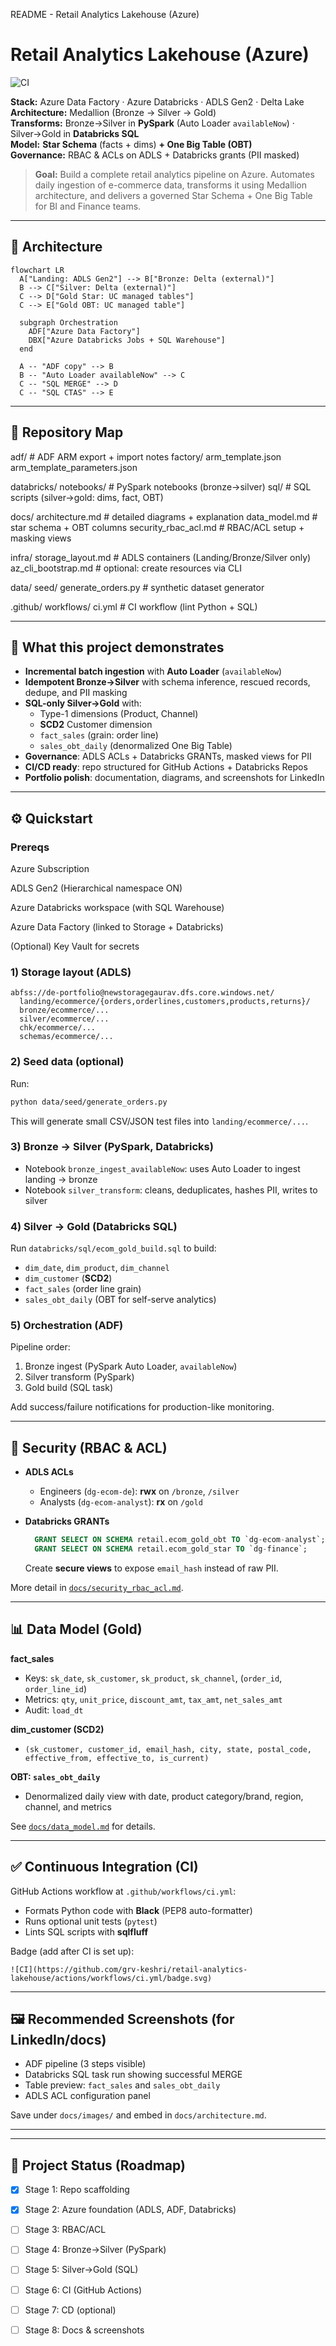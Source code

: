 README - Retail Analytics Lakehouse (Azure)
# Retail Analytics Lakehouse (Azure)
![CI](https://github.com/grv-keshri/retail-analytics-lakehouse/actions/workflows/ci.yml/badge.svg)

**Stack:** Azure Data Factory · Azure Databricks · ADLS Gen2 · Delta Lake  
**Architecture:** Medallion (Bronze → Silver → Gold)  
**Transforms:** Bronze→Silver in **PySpark** (Auto Loader `availableNow`) · Silver→Gold in **Databricks SQL**  
**Model:** **Star Schema** (facts + dims) **+ One Big Table (OBT)**  
**Governance:** RBAC & ACLs on ADLS + Databricks grants (PII masked)

> **Goal:** Build a complete retail analytics pipeline on Azure. Automates daily ingestion of e-commerce data, transforms it using Medallion architecture, and delivers a governed Star Schema + One Big Table for BI and Finance teams.

---

## 🚀 Architecture

```mermaid
flowchart LR
  A["Landing: ADLS Gen2"] --> B["Bronze: Delta (external)"]
  B --> C["Silver: Delta (external)"]
  C --> D["Gold Star: UC managed tables"]
  C --> E["Gold OBT: UC managed table"]

  subgraph Orchestration
    ADF["Azure Data Factory"]
    DBX["Azure Databricks Jobs + SQL Warehouse"]
  end

  A -- "ADF copy" --> B
  B -- "Auto Loader availableNow" --> C
  C -- "SQL MERGE" --> D
  C -- "SQL CTAS" --> E

```


---

## 📂 Repository Map

adf/                     # ADF ARM export + import notes
  factory/
    arm_template.json
    arm_template_parameters.json

databricks/
  notebooks/             # PySpark notebooks (bronze→silver)
  sql/                   # SQL scripts (silver→gold: dims, fact, OBT)

docs/
  architecture.md        # detailed diagrams + explanation
  data_model.md          # star schema + OBT columns
  security_rbac_acl.md   # RBAC/ACL setup + masking views

infra/
  storage_layout.md      # ADLS containers (Landing/Bronze/Silver only)
  az_cli_bootstrap.md    # optional: create resources via CLI

data/
  seed/
    generate_orders.py   # synthetic dataset generator

.github/
  workflows/
    ci.yml               # CI workflow (lint Python + SQL)


---

## 🧭 What this project demonstrates

- **Incremental batch ingestion** with **Auto Loader** (`availableNow`)  
- **Idempotent Bronze→Silver** with schema inference, rescued records, dedupe, and PII masking  
- **SQL-only Silver→Gold** with:
  - Type-1 dimensions (Product, Channel)  
  - **SCD2** Customer dimension  
  - `fact_sales` (grain: order line)  
  - `sales_obt_daily` (denormalized One Big Table)  
- **Governance**: ADLS ACLs + Databricks GRANTs, masked views for PII  
- **CI/CD ready**: repo structured for GitHub Actions + Databricks Repos  
- **Portfolio polish**: documentation, diagrams, and screenshots for LinkedIn

---

## ⚙️ Quickstart

### Prereqs
Azure Subscription

ADLS Gen2 (Hierarchical namespace ON)

Azure Databricks workspace (with SQL Warehouse)

Azure Data Factory (linked to Storage + Databricks)

(Optional) Key Vault for secrets 

### 1) Storage layout (ADLS)

```
abfss://de-portfolio@newstoragegaurav.dfs.core.windows.net/
  landing/ecommerce/{orders,orderlines,customers,products,returns}/
  bronze/ecommerce/...
  silver/ecommerce/...
  chk/ecommerce/...
  schemas/ecommerce/...
```

### 2) Seed data (optional)
Run:

```bash
python data/seed/generate_orders.py
```

This will generate small CSV/JSON test files into `landing/ecommerce/...`.

### 3) Bronze → Silver (PySpark, Databricks)
- Notebook `bronze_ingest_availableNow`: uses Auto Loader to ingest landing → bronze  
- Notebook `silver_transform`: cleans, deduplicates, hashes PII, writes to silver  

### 4) Silver → Gold (Databricks SQL)
Run `databricks/sql/ecom_gold_build.sql` to build:

- `dim_date`, `dim_product`, `dim_channel`  
- `dim_customer` (**SCD2**)  
- `fact_sales` (order line grain)  
- `sales_obt_daily` (OBT for self-serve analytics)

### 5) Orchestration (ADF)
Pipeline order:
1. Bronze ingest (PySpark Auto Loader, `availableNow`)  
2. Silver transform (PySpark)  
3. Gold build (SQL task)  

Add success/failure notifications for production-like monitoring.

---

## 🔐 Security (RBAC & ACL)

- **ADLS ACLs**
  - Engineers (`dg-ecom-de`): **rwx** on `/bronze`, `/silver`
  - Analysts (`dg-ecom-analyst`): **rx** on `/gold`

- **Databricks GRANTs**
  ```sql
    GRANT SELECT ON SCHEMA retail.ecom_gold_obt TO `dg-ecom-analyst`;
    GRANT SELECT ON SCHEMA retail.ecom_gold_star TO `dg-finance`;

  ```
  Create **secure views** to expose `email_hash` instead of raw PII.

More detail in [`docs/security_rbac_acl.md`](docs/security_rbac_acl.md).

---

## 📊 Data Model (Gold)

**fact_sales**  
- Keys: `sk_date`, `sk_customer`, `sk_product`, `sk_channel`, (`order_id`, `order_line_id`)  
- Metrics: `qty`, `unit_price`, `discount_amt`, `tax_amt`, `net_sales_amt`  
- Audit: `load_dt`  

**dim_customer (SCD2)**  
- `(sk_customer, customer_id, email_hash, city, state, postal_code, effective_from, effective_to, is_current)`  

**OBT: `sales_obt_daily`**  
- Denormalized daily view with date, product category/brand, region, channel, and metrics  

See [`docs/data_model.md`](docs/data_model.md) for details.

---

## ✅ Continuous Integration (CI)

GitHub Actions workflow at `.github/workflows/ci.yml`:  

- Formats Python code with **Black** (PEP8 auto-formatter)  
- Runs optional unit tests (`pytest`)  
- Lints SQL scripts with **sqlfluff**  

Badge (add after CI is set up):



```
![CI](https://github.com/grv-keshri/retail-analytics-lakehouse/actions/workflows/ci.yml/badge.svg)

```

---

## 🖼️ Recommended Screenshots (for LinkedIn/docs)
 
- ADF pipeline (3 steps visible)  
- Databricks SQL task run showing successful MERGE  
- Table preview: `fact_sales` and `sales_obt_daily`  
- ADLS ACL configuration panel  

Save under `docs/images/` and embed in `docs/architecture.md`.

---
---

## 🔎 Project Status (Roadmap)

- [x] Stage 1: Repo scaffolding  
- [x] Stage 2: Azure foundation (ADLS, ADF, Databricks)  
- [ ] Stage 3: RBAC/ACL  
- [ ] Stage 4: Bronze→Silver (PySpark)  
- [ ] Stage 5: Silver→Gold (SQL)  
- [ ] Stage 6: CI (GitHub Actions)  
- [ ] Stage 7: CD (optional)  
- [ ] Stage 8: Docs & screenshots  

